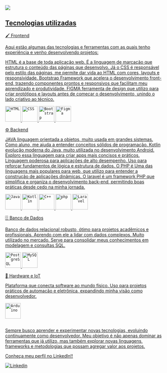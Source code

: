 <div>
<a href="https://github.com/Gabr1ell1">
<img src="https://capsule-render.vercel.app/api?type=waving&color=0:EE82EE,100:8A2BE2&height=200&section=header&text=Olá%20eu%20sou%20o%20Gabrielly!&fontSize=35&fontColor=fff&animation=fadeIn&fontAlignY=35"/>
</div>
	
## Tecnologias utilizadas
🖌️ Frontend

Aqui estão algumas das tecnologias e ferramentas com as quais tenho experiência e venho desenvolvendo projetos:

HTML é a base de toda aplicação web. É a linguagem de marcação que estrutura o conteúdo das páginas que desenvolvo. Já o CSS é responsável pelo estilo das páginas, me permite dar vida ao HTML com cores, layouts e responsividade. Bootstrap Framework que acelera o desenvolvimento front-end, trazendo componentes prontos e responsivos que facilitam meu aprendizado e produtividade. FIGMA ferramenta de design que utilizo para criar protótipos e layouts antes de começar o desenvolvimento, unindo o lado criativo ao técnico.


 <code><img width="50" src="https://raw.githubusercontent.com/marwin1991/profile-technology-icons/refs/heads/main/icons/html.png" alt="HTML" title="HTML"/></code>
 <code><img width="50" src="https://raw.githubusercontent.com/marwin1991/profile-technology-icons/refs/heads/main/icons/css.png" alt="CSS" title="CSS"/></code>
 <code><img width="50" src="https://raw.githubusercontent.com/marwin1991/profile-technology-icons/refs/heads/main/icons/bootstrap.png" alt="Bootstrap" title="Bootstrap"/></code>
 <code><img width="50" src="https://raw.githubusercontent.com/marwin1991/profile-technology-icons/refs/heads/main/icons/figma.png" alt="Figma" title="Figma"/></code>

 
 ⚙️ Backend
 
 JAVA linguagem orientada a objetos, muito usada em grandes sistemas. Como aluno, me ajuda a entender conceitos sólidos de programação. Kotlin evolução moderna do Java, muito utilizada no desenvolvimento Android. Exploro essa linguagem para criar apps mais concisos e práticos. Linguagem poderosa para aplicações de alto desempenho. Uso para reforçar fundamentos de lógica e estrutura de dados.  O PHP é Uma das linguagens mais populares para web, que utilizo para entender a construção de aplicações dinâmicas. O laravel é um framework PHP que simplifica e organiza o desenvolvimento back-end, permitindo boas práticas desde cedo na minha jornada.

	
 <code><img width="50" src="https://raw.githubusercontent.com/marwin1991/profile-technology-icons/refs/heads/main/icons/java.png" alt="Java" title="Java"/></code>
 <code><img width="50" src="https://raw.githubusercontent.com/marwin1991/profile-technology-icons/refs/heads/main/icons/kotlin.png" alt="Kotlin" title="Kotlin"/></code>
 <code><img width="50" src="https://raw.githubusercontent.com/marwin1991/profile-technology-icons/refs/heads/main/icons/c++.png" alt="C++" title="C++"/></code>
 <code><img width="50" src="https://raw.githubusercontent.com/marwin1991/profile-technology-icons/refs/heads/main/icons/php.png" alt="php" title="php"/></code>
 <code><img width="50" src="https://raw.githubusercontent.com/marwin1991/profile-technology-icons/refs/heads/main/icons/laravel.png" alt="Laravel" title="Laravel"/></code>

 🗄️ Banco de Dados
 
 Banco de dados relacional robusto, ótimo para projetos acadêmicos e profissionais. Aprendo com ele a lidar com dados complexos.  Muito utilizado no mercado. Serve para consolidar meus conhecimentos em modelagem e consultas SQL.
	
 <code><img width="50" src="https://raw.githubusercontent.com/marwin1991/profile-technology-icons/refs/heads/main/icons/postgresql.png" alt="PostgreSQL" title="PostgreSQL"/></code>
 <code><img width="50" src="https://raw.githubusercontent.com/marwin1991/profile-technology-icons/refs/heads/main/icons/mysql.png" alt="MySQL" title="MySQL"/></code>

 🔌 Hardware e IoT
 
 Plataforma que conecta software ao mundo físico. Uso para projetos práticos de automação e eletrônica, expandindo minha visão como desenvolvedor.
	
 <code><img width="50" src="https://raw.githubusercontent.com/marwin1991/profile-technology-icons/refs/heads/main/icons/arduino.png" alt="Arduino" title="Arduino"/></code>
 
</div>

##
Sempre busco aprender e experimentar novas tecnologias, evoluindo continuamente como desenvolvedor. 
Meu objetivo é não apenas dominar as ferramentas que já utilizo, mas também explorar novas linguagens, frameworks e metodologias que possam agregar valor aos projetos.

Conheça meu perfil no Linkedln!!

[![Linkedin](https://img.shields.io/badge/-LinkedIn-blue?style=for-the-badge&logo=Linkedin&logoColor=white)](www.linkedin.com/in/gabriellynasserb)



